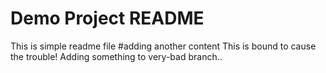 # Demo Project README
This is simple readme file
#adding another content
This is bound to cause the trouble!
Adding something to very-bad branch..
